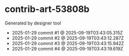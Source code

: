 # contrib-art-53808b
Generated by designer tool
- 2025-01-29 commit #1 @ 2025-09-19T03:43:05.315Z
- 2025-01-29 commit #2 @ 2025-09-19T03:43:12.287Z
- 2025-01-29 commit #3 @ 2025-09-19T03:43:15.942Z
- 2025-01-29 commit #4 @ 2025-09-19T03:43:19.619Z
